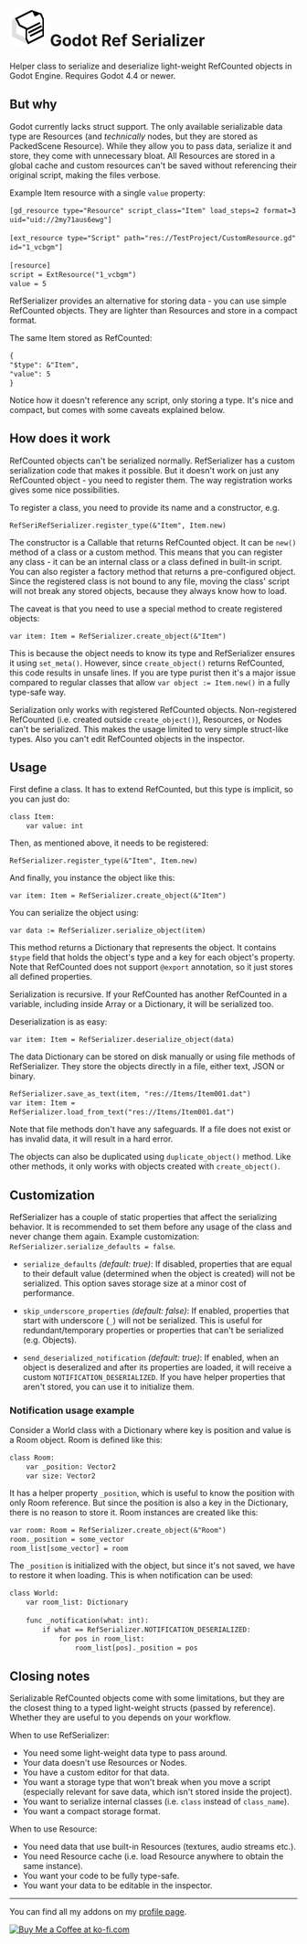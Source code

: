 # <img src="Media/Icon.png" width="64" height="64"> Godot Ref Serializer

Helper class to serialize and deserialize light-weight RefCounted objects in Godot Engine. Requires Godot 4.4 or newer.

## But why

Godot currently lacks struct support. The only available serializable data type are Resources (and _technically_ nodes, but they are stored as PackedScene Resource). While they allow you to pass data, serialize it and store, they come with unnecessary bloat. All Resources are stored in a global cache and custom resources can't be saved without referencing their original script, making the files verbose.

Example Item resource with a single `value` property:
```
[gd_resource type="Resource" script_class="Item" load_steps=2 format=3 uid="uid://2my71aus6ewg"]

[ext_resource type="Script" path="res://TestProject/CustomResource.gd" id="1_vcbgm"]

[resource]
script = ExtResource("1_vcbgm")
value = 5
```

RefSerializer provides an alternative for storing data - you can use simple RefCounted objects. They are lighter than Resources and store in a compact format.

The same Item stored as RefCounted:
```
{
"$type": &"Item",
"value": 5
}
```

Notice how it doesn't reference any script, only storing a type. It's nice and compact, but comes with some caveats explained below.

## How does it work

RefCounted objects can't be serialized normally. RefSerializer has a custom serialization code that makes it possible. But it doesn't work on just any RefCounted object - you need to register them. The way registration works gives some nice possibilities.

To register a class, you need to provide its name and a constructor, e.g.
```GDScript
RefSeriRefSerializer.register_type(&"Item", Item.new)
```
The constructor is a Callable that returns RefCounted object. It can be `new()` method of a class or a custom method. This means that you can register any class - it can be an internal class or a class defined in built-in script. You can also register a factory method that returns a pre-configured object. Since the registered class is not bound to any file, moving the class' script will not break any stored objects, because they always know how to load.

The caveat is that you need to use a special method to create registered objects:
```GDScript
var item: Item = RefSerializer.create_object(&"Item")
```
This is because the object needs to know its type and RefSerializer ensures it using `set_meta()`. However, since `create_object()` returns RefCounted, this code results in unsafe lines. If you are type purist then it's a major issue compared to regular classes that allow `var object := Item.new()` in a fully type-safe way.

Serialization only works with registered RefCounted objects. Non-registered RefCounted (i.e. created outside `create_object()`), Resources, or Nodes can't be serialized. This makes the usage limited to very simple struct-like types. Also you can't edit RefCounted objects in the inspector.

## Usage

First define a class. It has to extend RefCounted, but this type is implicit, so you can just do:
```GDScript
class Item:
    var value: int
```
Then, as mentioned above, it needs to be registered:
```GDScript
RefSerializer.register_type(&"Item", Item.new)
```
And finally, you instance the object like this:
```GDScript
var item: Item = RefSerializer.create_object(&"Item")
```
You can serialize the object using:
```GDScript
var data := RefSerializer.serialize_object(item)
```
This method returns a Dictionary that represents the object. It contains `$type` field that holds the object's type and a key for each object's property. Note that RefCounted does not support `@export` annotation, so it just stores all defined properties.

Serialization is recursive. If your RefCounted has another RefCounted in a variable, including inside Array or a Dictionary, it will be serialized too.

Deserialization is as easy:
```GDScript
var item: Item = RefSerializer.deserialize_object(data)
```

The data Dictionary can be stored on disk manually or using file methods of RefSerializer. They store the objects directly in a file, either text, JSON or binary.

```GDScript
RefSerializer.save_as_text(item, "res://Items/Item001.dat")
var item: Item = RefSerializer.load_from_text("res://Items/Item001.dat")
```

Note that file methods don't have any safeguards. If a file does not exist or has invalid data, it will result in a hard error.

The objects can also be duplicated using `duplicate_object()` method. Like other methods, it only works with objects created with `create_object()`.

## Customization

RefSerializer has a couple of static properties that affect the serializing behavior. It is recommended to set them before any usage of the class and never change them again. Example customization: `RefSerializer.serialize_defaults = false`.

-  `serialize_defaults` *(default: true)*: If disabled, properties that are equal to their default value (determined when the object is created) will not be serialized. This option saves storage size at a minor cost of performance.

- `skip_underscore_properties` *(default: false)*: If enabled, properties that start with underscore (`_`) will not be serialized. This is useful for redundant/temporary properties or properties that can't be serialized (e.g. Objects).

- `send_deserialized_notification` *(default: true)*: If enabled, when an object is deseralized and after its properties are loaded, it will receive a custom `NOTIFICATION_DESERIALIZED`. If you have helper properties that aren't stored, you can use it to initialize them.

### Notification usage example

Consider a World class with a Dictionary where key is position and value is a Room object. Room is defined like this:
```GDScript
class Room:
    var _position: Vector2
    var size: Vector2
```
It has a helper property `_position`, which is useful to know the position with only Room reference. But since the position is also a key in the Dictionary, there is no reason to store it.
Room instances are created like this:
```GDScript
var room: Room = RefSerializer.create_object(&"Room")
room._position = some_vector
room_list[some_vector] = room
```
The `_position` is initialized with the object, but since it's not saved, we have to restore it when loading. This is when notification can be used:
```GDScript
class World:
    var room_list: Dictionary

    func _notification(what: int):
        if what == RefSerializer.NOTIFICATION_DESERIALIZED:
            for pos in room_list:
                room_list[pos]._position = pos
```

## Closing notes

Serializable RefCounted objects come with some limitations, but they are the closest thing to a typed light-weight structs (passed by reference). Whether they are useful to you depends on your workflow.

When to use RefSerializer:
- You need some light-weight data type to pass around.
- Your data doesn't use Resources or Nodes.
- You have a custom editor for that data.
- You want a storage type that won't break when you move a script (especially relevant for save data, which isn't stored inside the project).
- You want to serialize internal classes (i.e. `class` instead of `class_name`).
- You want a compact storage format.

When to use Resource:
- You need data that use built-in Resources (textures, audio streams etc.).
- You need Resource cache (i.e. load Resource anywhere to obtain the same instance).
- You want your code to be fully type-safe.
- You want your data to be editable in the inspector.

___
You can find all my addons on my [profile page](https://github.com/KoBeWi).

<a href='https://ko-fi.com/W7W7AD4W4' target='_blank'><img height='36' style='border:0px;height:36px;' src='https://cdn.ko-fi.com/cdn/kofi1.png?v=3' border='0' alt='Buy Me a Coffee at ko-fi.com' /></a>
